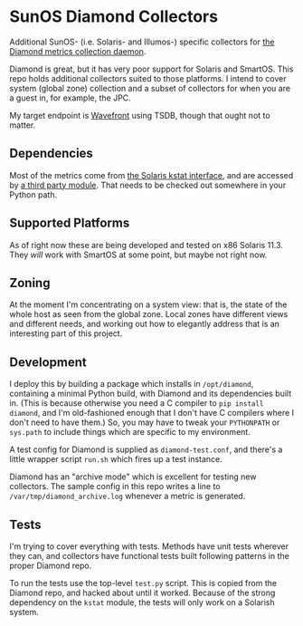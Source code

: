 # SunOS Diamond Collectors

Additional SunOS- (i.e. Solaris- and Illumos-) specific collectors
for [the Diamond metrics collection
daemon](https://github.com/python-diamond/Diamond).

Diamond is great, but it has very poor support for Solaris and
SmartOS. This repo holds additional collectors suited to those
platforms. I intend to cover system (global zone) collection and a
subset of collectors for when you are a guest in, for example, the
JPC.

My target endpoint is [Wavefront](https://www.wavefront.com) using
TSDB, though that ought not to matter.

## Dependencies

Most of the metrics come from [the Solaris kstat
interface](https://docs.oracle.com/cd/E18752_01/html/816-5166/kstat-1m.html),
and are accessed by [a third party
module](https://github.com/pyhedgehog/kstat.git). That needs to be
checked out somewhere in your Python path.

## Supported Platforms

As of right now these are being developed and tested on x86 Solaris
11.3. They *will* work with SmartOS at some point, but maybe not
right now.

## Zoning

At the moment I'm concentrating on a system view: that is, the state
of the whole host as seen from the global zone. Local zones have
different views and different needs, and working out how to
elegantly address that is an interesting part of this project.

## Development

I deploy this by building a package which installs in
`/opt/diamond`, containing a minimal Python build, with Diamond and
its dependencies built in.  (This is because otherwise you need a C
compiler to `pip install diamond`, and I'm old-fashioned enough that
I don't have C compilers where I don't need to have them.) So, you
may have to tweak your `PYTHONPATH` or `sys.path` to include things
which are specific to my environment.

A test config for Diamond is supplied as `diamond-test.conf`, and
there's a little wrapper script `run.sh` which fires up a test
instance.

Diamond has an "archive mode" which is excellent for testing new
collectors. The sample config in this repo writes a line to
`/var/tmp/diamond_archive.log` whenever a metric is generated.

## Tests

I'm trying to cover everything with tests. Methods have unit tests
wherever they can, and collectors have functional tests built
following patterns in the proper Diamond repo.

To run the tests use the top-level `test.py` script. This is copied
from the Diamond repo, and hacked about until it worked. Because of
the strong dependency on the `kstat` module, the tests will only
work on a Solarish system.
